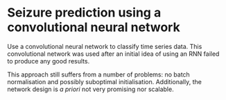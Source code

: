 # Seizure prediction using a convolutional neural network

Use a convolutional neural network to classify time series data. This
convolutional network was used after an initial idea of using an RNN
failed to produce any good results.

This approach still suffers from a number of problems: no batch
normalisation and possibly suboptimal initialisation. Additionally,
the network design is _a priori_ not very promising nor scalable.
